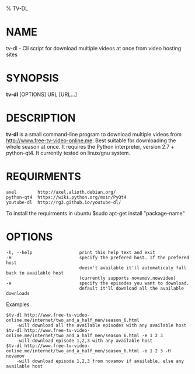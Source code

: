 % TV-DL

# NAME
tv-dl - Cli script for download multiple videos at once from video hosting sites

# SYNOPSIS
**tv-dl** [OPTIONS] URL [URL...]

# DESCRIPTION
**tv-dl** is a small command-line program to download multiple videos from
http://www.free-tv-video-online.me. Best suitable for downloading the whole season at once. 
It requires the Python interpreter, version 2.7 + python-qt4. 
It currently tested on linux/gnu system.

# REQUIRMENTS

	axel		http://axel.alioth.debian.org/
	python-qt4	https://wiki.python.org/moin/PyQt4
	youtube-dl	http://rg3.github.io/youtube-dl/

To install the requirments in ubuntu $sudo apt-get install "package-name"

# OPTIONS
    -h, --help                 	print this help text and exit
    -H 							specify the prefered host. If the prefered host
								doesn't available it'll automaticaly fall back to available host
								(currently supports novamov,nowvideo)
	-e							specify the episodes you want to download.
								default it'll download all the available downloads
								
Examples

	$tv-dl http://www.free-tv-video-online.me/internet/two_and_a_half_men/season_6.html
		-will download all the available episodes with any available host
	$tv-dl http://www.free-tv-video-online.me/internet/two_and_a_half_men/season_6.html -e 1 2 3
		-will download episode 1,2,3 with any available host
	$tv-dl http://www.free-tv-video-online.me/internet/two_and_a_half_men/season_6.html -e 1 2 3 -H novamov
		-will download episode 1,2,3 from novamov if available, else any available host
		
